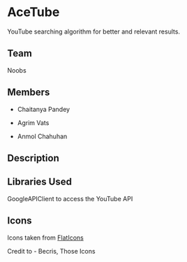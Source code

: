 # AceTube
YouTube searching algorithm for better and relevant results.

## Team
Noobs

## Members

- Chaitanya Pandey

- Agrim Vats

- Anmol Chahuhan

## Description



## Libraries Used


GoogleAPIClient to access the YouTube API

## Icons
Icons taken from [FlatIcons](https://www.flaticon.com)

Credit to - Becris, Those Icons
